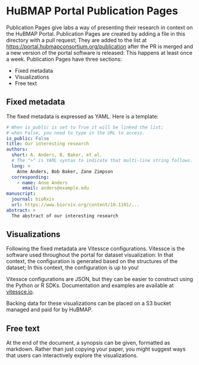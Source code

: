 # HuBMAP Portal Publication Pages

Publication Pages give labs a way of presenting their research in context on the HuBMAP Portal.
Publication Pages are created by adding a file in this directory with a pull request;
They are added to the list at https://portal.hubmapconsortium.org/publication after the PR is merged and a new version of the portal software is released: This happens at least once a week. Publication Pages have three sections:

- Fixed metadata
- Visualizations
- Free text

## Fixed metadata

The fixed metadata is expressed as YAML. Here is a template:

```yaml
# When is_public is set to True it will be linked the list;
# when False, you need to type in the URL to access.
is_public: False
title: Our interesting research
authors:
  short: A. Anders, B. Baker, et al.
  # The ">" is YAML syntax to indicate that multi-line string follows.
  long: >
    Anne Anders, Bob Baker, Zane Zimpson
  corresponding:
    - name: Anne Anders
      email: anders@example.edu
manuscript:
  journal: bioRxiv
  url: https://www.biorxiv.org/content/10.1101/...
abstract: >
  The abstract of our interesting research
```

## Visualizations

Following the fixed metadata are Vitessce configurations.
Vitessce is the software used throughout the portal for dataset visualization:
In that context, the configuration is generated based on the structures of the dataset;
In this context, the configuration is up to you!

Vitessce configurations are JSON, but they can be easier to construct using the Python or R SDKs.
Documentation and examples are available at [vitessce.io](http://vitessce.io/).

Backing data for these visualizations can be placed on a S3 bucket managed and paid for by HuBMAP.

## Free text

At the end of the document, a synopsis can be given, formatted as markdown.
Rather than just copying your paper, you might suggest ways that users can interactively explore the visualizations.